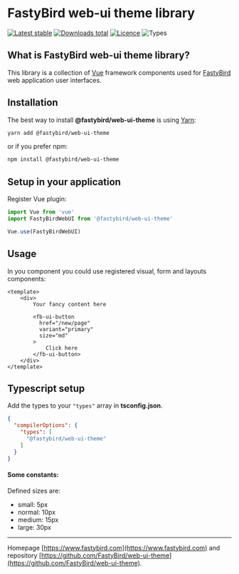 # FastyBird web-ui theme library

[![Latest stable](https://badgen.net/npm/v/@fastybird/web-ui-theme?cache=300&style=flast-square)](https://www.npmjs.com/package/@fastybird/web-ui-theme)
[![Downloads total](https://badgen.net/npm/dt/@fastybird/web-ui-theme?cache=300&style=flast-square)](https://www.npmjs.com/package/@fastybird/web-ui-theme)
[![Licence](https://badgen.net/npm/license/@fastybird/web-ui-theme?cache=300&style=flast-square)](https://github.com/FastyBird/web-ui-theme/blob/master/LICENSE.md)
![Types](https://badgen.net/npm/types/@fastybird/web-ui-theme?cache=300&style=flast-square)

## What is FastyBird web-ui theme library?

This library is a collection of [Vue](https://vuejs.org) framework components used for [FastyBird](https://www.fastybird.com) web application user interfaces.

## Installation

The best way to install **@fastybird/web-ui-theme** is using [Yarn](https://yarnpkg.com/):

```sh
yarn add @fastybird/web-ui-theme
```

or if you prefer npm:

```sh
npm install @fastybird/web-ui-theme
```

## Setup in your application

Register Vue plugin:

```js
import Vue from 'vue'
import FastyBirdWebUI from '@fastybird/web-ui-theme'

Vue.use(FastyBirdWebUI)
```

## Usage

In you component you could use registered visual, form and layouts components:

```vue
<template>
    <div>
        Your fancy content here

        <fb-ui-button
          href="/new/page"
          variant="primary"
          size="md"
        >
            Click here
        </fb-ui-button>
    </div>
</template>
```

## Typescript setup

Add the types to your `"types"` array in **tsconfig.json**.

```json
{
  "compilerOptions": {
    "types": [
      "@fastybird/web-ui-theme"
    ]
  }
}
```

#### Some constants:

Defined sizes are:

- small: 5px
- normal: 10px
- medium: 15px
- large: 30px

***
Homepage [https://www.fastybird.com](https://www.fastybird.com) and repository [https://github.com/FastyBird/web-ui-theme](https://github.com/FastyBird/web-ui-theme).
